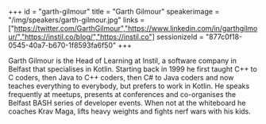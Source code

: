+++
id = "garth-gilmour"
title = "Garth Gilmour"
speakerimage = "/img/speakers/garth-gilmour.jpg"
links = ["https://twitter.com/GarthGilmour","https://www.linkedin.com/in/garthgilmour/","https://instil.co/blog/","https://instil.co"]
sessionizeId = "877c0f18-0545-40a7-b670-1f8593fa6f50"
+++

Garth Gilmour is the Head of Learning at Instil, a software company in Belfast that specialises in Kotlin. Starting back in 1999 he first taught C++ to C coders, then Java to C++ coders, then C# to Java coders and now teaches everything to everybody, but prefers to work in Kotlin. He speaks frequently at meetups, presents at conferences and co-organises the Belfast BASH series of developer events. When not at the whiteboard he coaches Krav Maga, lifts heavy weights and fights nerf wars with his kids. 
